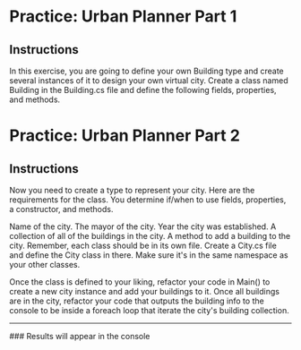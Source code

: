 # Practice: Urban Planner Part 1

## Instructions
In this exercise, you are going to define your own Building type and create several instances of it to design your own virtual city. Create a class named Building in the Building.cs file and define the following fields, properties, and methods.

# Practice: Urban Planner Part 2

## Instructions
Now you need to create a type to represent your city. Here are the requirements for the class. You determine if/when to use fields, properties, a constructor, and methods.

Name of the city.
The mayor of the city.
Year the city was established.
A collection of all of the buildings in the city.
A method to add a building to the city.
Remember, each class should be in its own file. Create a City.cs file and define the City class in there. Make sure it's in the same namespace as your other classes.

Once the class is defined to your liking, refactor your code in Main() to create a new city instance and add your buildings to it. Once all buildings are in the city, refactor your code that outputs the building info to the console to be inside a foreach loop that iterate the city's building collection.

<hr>
### Results will appear in the console